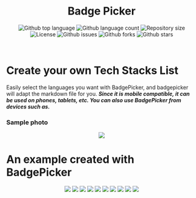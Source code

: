 <h1 align="center">Badge Picker</h1>
<p align="center">
  <img alt="Github top language" src="https://img.shields.io/github/languages/top/hacimertgokhan/BadgePicker?color=4C8AFF">

  <img alt="Github language count" src="https://img.shields.io/github/languages/count/hacimertgokhan/BadgePicker?color=4C8AFF">

  <img alt="Repository size" src="https://img.shields.io/github/repo-size/hacimertgokhan/BadgePicker?color=4C8AFF">

  <img alt="License" src="https://img.shields.io/github/license/hacimertgokhan/BadgePicker?color=4C8AFF">

  <img alt="Github issues" src="https://img.shields.io/github/issues/hacimertgokhan/BadgePicker?color=4C8AFF" /> 

  <img alt="Github forks" src="https://img.shields.io/github/forks/hacimertgokhan/BadgePicker?color=4C8AFF" /> 

  <img alt="Github stars" src="https://img.shields.io/github/stars/hacimertgokhan/BadgePicker?color=4C8AFF" /> 
</p>
<br>


# Create your own Tech Stacks List
Easily select the languages you want with BadgePicker, and badgepicker will adapt the markdown file for you.
***Since it is mobile compatible, it can be used on phones, tablets, etc. You can also use BadgePicker from devices such as.***

### Sample photo
<div align="center"><img src="https://github.com/hacimertgokhan/BadgePicker/assets/64479768/bc74f7b7-8206-4d0b-bc2c-430984b8713a"/></div>

# An example created with BadgePicker
<div align='center'>
  <img src="https://img.shields.io/badge/css3-%231572B6.svg?style=for-the-badge&logo=css3&logoColor=white"/> <img src="https://img.shields.io/badge/html5-%23E34F26.svg?style=for-the-badge&logo=html5&logoColor=white"/> <img src="https://img.shields.io/badge/java-%23ED8B00.svg?style=for-the-badge&logo=openjdk&logoColor=white"/> <img src="https://img.shields.io/badge/javascript-%23323330.svg?style=for-the-badge&logo=javascript&logoColor=%23F7DF1E"/> <img src="https://img.shields.io/badge/mysql-%2300f.svg?style=for-the-badge&logo=mysql&logoColor=white"/> <img src="https://img.shields.io/badge/Electron-191970?style=for-the-badge&logo=Electron&logoColor=white"/> <img src="https://img.shields.io/badge/Next-black?style=for-the-badge&logo=next.js&logoColor=white"/> <img src="https://img.shields.io/badge/node.js-6DA55F?style=for-the-badge&logo=node.js&logoColor=white"/> <img src="https://img.shields.io/badge/react-%2320232a.svg?style=for-the-badge&logo=react&logoColor=%2361DAFB"/> <img src="https://img.shields.io/badge/SASS-hotpink.svg?style=for-the-badge&logo=SASS&logoColor=white"/></div>

